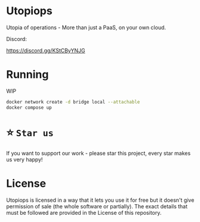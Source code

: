 # Utopiops
Utopia of operations - More than just a PaaS, on your own cloud.


Discord:

https://discord.gg/KStCByYNJG



# Running

WIP

``` bash
docker network create -d bridge local --attachable
docker compose up
```

# ⭐️ `Star us`

If you want to support our work - please star this project, every star makes us very happy!



# License 
Utopiops is licensed in a way that it lets you use it for free but it doesn't give permission of sale (the whole software or partially).
The exact details that must be followed are provided in the License of this repository.
